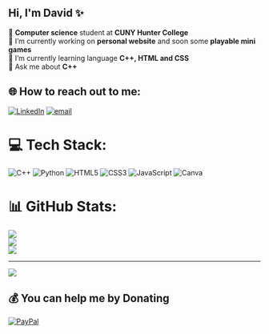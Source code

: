 ## Hi, I'm David ✨

🧠 **Computer science** student at **CUNY Hunter College** <br/>
🔭 I’m currently working on **personal website** and soon some **playable mini games** <br/>
🌱 I’m currently learning language **C++, HTML and CSS** <br/>
💬 Ask me about **C++** <br/>


## 🌐 How to reach out to me:
[![LinkedIn](https://img.shields.io/badge/LinkedIn-%230077B5.svg?logo=linkedin&logoColor=white)](https://www.linkedin.com/in/davidyili/) [![email](https://img.shields.io/badge/Email-D14836?logo=gmail&logoColor=white)](mailto:Davidyili230@gmail.com) 

# 💻 Tech Stack:
![C++](https://img.shields.io/badge/c++-%2300599C.svg?style=for-the-badge&logo=c%2B%2B&logoColor=white) ![Python](https://img.shields.io/badge/python-3670A0?style=for-the-badge&logo=python&logoColor=ffdd54) ![HTML5](https://img.shields.io/badge/html5-%23E34F26.svg?style=for-the-badge&logo=html5&logoColor=white) ![CSS3](https://img.shields.io/badge/css3-%231572B6.svg?style=for-the-badge&logo=css3&logoColor=white) ![JavaScript](https://img.shields.io/badge/javascript-%23323330.svg?style=for-the-badge&logo=javascript&logoColor=%23F7DF1E) ![Canva](https://img.shields.io/badge/Canva-%2300C4CC.svg?style=for-the-badge&logo=Canva&logoColor=white)
# 📊 GitHub Stats:
![](https://github-readme-stats.vercel.app/api?username=Davidyili230&theme=dark&hide_border=false&include_all_commits=false&count_private=false)<br/>
![](https://nirzak-streak-stats.vercel.app/?user=Davidyili230&theme=dark&hide_border=false)<br/>
![](https://github-readme-stats.vercel.app/api/top-langs/?username=Davidyili230&theme=dark&hide_border=false&include_all_commits=false&count_private=false&layout=compact)

---
[![](https://visitcount.itsvg.in/api?id=Davidyili230&icon=0&color=0)](https://visitcount.itsvg.in)

  ## 💰 You can help me by Donating
  [![PayPal](https://img.shields.io/badge/PayPal-00457C?style=for-the-badge&logo=paypal&logoColor=white)](https://paypal.me/davidyili230@gmail.com) 

  
<!-- Proudly created with GPRM ( https://gprm.itsvg.in ) -->
